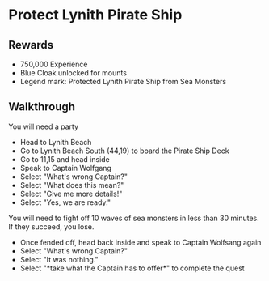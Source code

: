 # Protect Lynith Pirate Ship

## Rewards

- 750,000 Experience
- Blue Cloak unlocked for mounts
- Legend mark: Protected Lynith Pirate Ship from Sea Monsters

## Walkthrough

You will need a party

- Head to Lynith Beach
- Go to Lynith Beach South (44,19) to board the Pirate Ship Deck
- Go to 11,15 and head inside
- Speak to Captain Wolfgang
- Select "What's wrong Captain?"
- Select "What does this mean?"
- Select "Give me more details!"
- Select "Yes, we are ready."

You will need to fight off 10 waves of sea monsters in less than 30 minutes. If they succeed, you lose.

- Once fended off, head back inside and speak to Captain Wolfsang again
- Select "What's wrong Captain?"
- Select "It was nothing."
- Select "\*take what the Captain has to offer\*" to complete the quest
